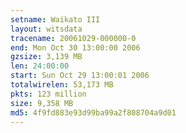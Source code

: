 ```yaml
---
setname: Waikato III
layout: witsdata
tracename: 20061029-000000-0
end: Mon Oct 30 13:00:00 2006
gzsize: 3,139 MB
len: 24:00:00
start: Sun Oct 29 13:00:01 2006
totalwirelen: 53,173 MB
pkts: 123 million
size: 9,358 MB
md5: 4f9fd883e93d99ba99a2f808704a9d01
---
```

